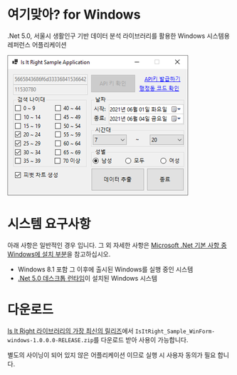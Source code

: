 # 여기맞아? for Windows
.Net 5.0, 서울시 생활인구 기반 데이터 분석 라이브러리를 활용한 Windows 시스템용 레퍼런스 어플리케이션

![](Sample_WinForm_Screenshot.png)

# 시스템 요구사항
아래 사항은 일반적인 경우 입니다. 그 외 자세한 사항은 [Microsoft .Net 기본 사항 중 Windows에 설치 부분](https://docs.microsoft.com/ko-kr/dotnet/core/install/windows?tabs=net50#runtime-information)을 참고하십시오.

- Windows 8.1 포함 그 이후에 출시된 Windows를 실행 중인 시스템
- [.Net 5.0 데스크톱 런타임](https://dotnet.microsoft.com/download/dotnet/5.0)이 설치된 Windows 시스템

# 다운로드
[Is It Right 라이브러리의 가장 최신의 릴리즈](https://github.com/icaros7/IsItRight/releases/latest)에서 `IsItRight_Sample_WinForm-windows-1.0.0.0-RELEASE.zip`를 다운로드 받아 사용이 가능합니다.

별도의 사이닝이 되어 있지 않은 어플리케이션 이므로 실행 시 사용자 동의가 필요 합니다.